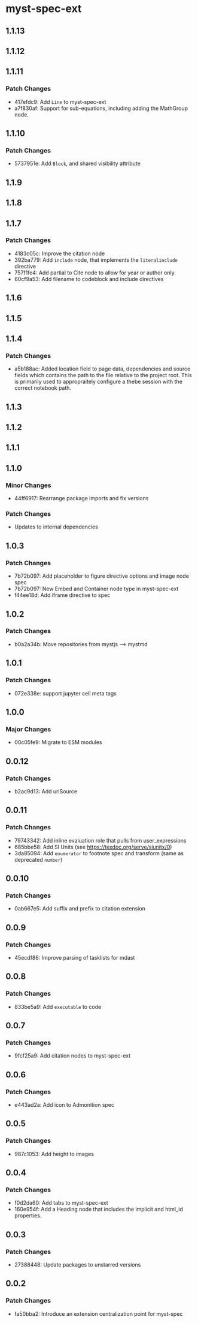 # myst-spec-ext

## 1.1.13

## 1.1.12

## 1.1.11

### Patch Changes

- 417efdc9: Add `Line` to myst-spec-ext
- a7f830af: Support for sub-equations, including adding the MathGroup node.

## 1.1.10

### Patch Changes

- 5737951e: Add `Block`, and shared visibility attribute

## 1.1.9

## 1.1.8

## 1.1.7

### Patch Changes

- 4183c05c: Improve the citation node
- 392ba779: Add `include` node, that implements the `literalinclude` directive
- 757f1fe4: Add partial to Cite node to allow for year or author only.
- 60cf9a53: Add filename to codeblock and include directives

## 1.1.6

## 1.1.5

## 1.1.4

### Patch Changes

- a5b188ac: Added location field to page data, dependencies and source fields which contains the path to the file relative to the project root. This is primarily used to appropraitely configure a thebe session with the correct notebook path.

## 1.1.3

## 1.1.2

## 1.1.1

## 1.1.0

### Minor Changes

- 44ff6917: Rearrange package imports and fix versions

### Patch Changes

- Updates to internal dependencies

## 1.0.3

### Patch Changes

- 7b72b097: Add placeholder to figure directive options and image node spec
- 7b72b097: New Embed and Container node type in myst-spec-ext
- f44ee18d: Add iframe directive to spec

## 1.0.2

### Patch Changes

- b0a2a34b: Move repositories from mystjs --> mystmd

## 1.0.1

### Patch Changes

- 072e338e: support jupyter cell meta tags

## 1.0.0

### Major Changes

- 00c05fe9: Migrate to ESM modules

## 0.0.12

### Patch Changes

- b2ac9d13: Add urlSource

## 0.0.11

### Patch Changes

- 79743342: Add inline evaluation role that pulls from user_expressions
- 685bbe58: Add SI Units (see https://texdoc.org/serve/siunitx/0)
- 3da85094: Add `enumerator` to footnote spec and transform (same as deprecated `number`)

## 0.0.10

### Patch Changes

- 0ab667e5: Add suffix and prefix to citation extension

## 0.0.9

### Patch Changes

- 45ecdf86: Improve parsing of tasklists for mdast

## 0.0.8

### Patch Changes

- 833be5a9: Add `executable` to code

## 0.0.7

### Patch Changes

- 9fcf25a9: Add citation nodes to myst-spec-ext

## 0.0.6

### Patch Changes

- e443ad2a: Add icon to Admonition spec

## 0.0.5

### Patch Changes

- 987c1053: Add height to images

## 0.0.4

### Patch Changes

- f0d2da60: Add tabs to myst-spec-ext
- 160e954f: Add a Heading node that includes the implicit and html_id properties.

## 0.0.3

### Patch Changes

- 27388448: Update packages to unstarred versions

## 0.0.2

### Patch Changes

- fa50bba2: Introduce an extension centralization point for myst-spec
